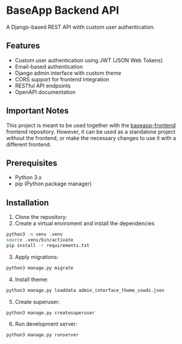 # BaseApp Backend API

A Django-based REST API witth custom user authentication.

## Features

- Custom user authentication using JWT (JSON Web Tokens)
- Email-based authentication
- Django admin interface with custom theme
- CORS support for frontend integration
- RESTful API endpoints
- OpenAPI documentation

## Important Notes

This project is meant to be used together with the [baseapp-frontend](https://github.com/luisguareschi/baseapp-frontend) frontend repository. However, it can be used as a standalone project without the frontend, or make the necessary changes to use it with a different frontend.

## Prerequisites

- Python 3.x
- pip (Python package manager)

## Installation

1. Clone the repository:
2. Create a virtual enviroment and install the dependencies

```bash
python3 -m venv .venv
source .venv/bin/activate
pip install -r requirements.txt
```

3. Apply migrations:

```bash
python3 manage.py migrate
```

4. Install theme: 

```bash
python3 manage.py loaddata admin_interface_theme_uswds.json
```

5. Create superuser:

```bash
python3 manage.py createsuperuser
```

6. Run development server:

```bash
python3 manage.py runserver
```
